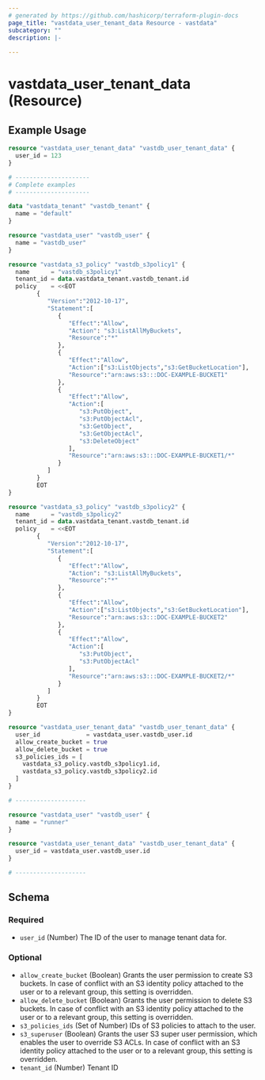 ```yaml
---
# generated by https://github.com/hashicorp/terraform-plugin-docs
page_title: "vastdata_user_tenant_data Resource - vastdata"
subcategory: ""
description: |-
  
---
```


# vastdata_user_tenant_data (Resource)



## Example Usage

```terraform
resource "vastdata_user_tenant_data" "vastdb_user_tenant_data" {
  user_id = 123
}

# ---------------------
# Complete examples
# ---------------------

data "vastdata_tenant" "vastdb_tenant" {
  name = "default"
}

resource "vastdata_user" "vastdb_user" {
  name = "vastdb_user"
}

resource "vastdata_s3_policy" "vastdb_s3policy1" {
  name      = "vastdb_s3policy1"
  tenant_id = data.vastdata_tenant.vastdb_tenant.id
  policy    = <<EOT
        {
           "Version":"2012-10-17",
           "Statement":[
              {
                 "Effect":"Allow",
                 "Action": "s3:ListAllMyBuckets",
                 "Resource":"*"
              },
              {
                 "Effect":"Allow",
                 "Action":["s3:ListObjects","s3:GetBucketLocation"],
                 "Resource":"arn:aws:s3:::DOC-EXAMPLE-BUCKET1"
              },
              {
                 "Effect":"Allow",
                 "Action":[
                    "s3:PutObject",
                    "s3:PutObjectAcl",
                    "s3:GetObject",
                    "s3:GetObjectAcl",
                    "s3:DeleteObject"
                 ],
                 "Resource":"arn:aws:s3:::DOC-EXAMPLE-BUCKET1/*"
              }
           ]
        }
        EOT
}

resource "vastdata_s3_policy" "vastdb_s3policy2" {
  name      = "vastdb_s3policy2"
  tenant_id = data.vastdata_tenant.vastdb_tenant.id
  policy    = <<EOT
        {
           "Version":"2012-10-17",
           "Statement":[
              {
                 "Effect":"Allow",
                 "Action": "s3:ListAllMyBuckets",
                 "Resource":"*"
              },
              {
                 "Effect":"Allow",
                 "Action":["s3:ListObjects","s3:GetBucketLocation"],
                 "Resource":"arn:aws:s3:::DOC-EXAMPLE-BUCKET2"
              },
              {
                 "Effect":"Allow",
                 "Action":[
                    "s3:PutObject",
                    "s3:PutObjectAcl"
                 ],
                 "Resource":"arn:aws:s3:::DOC-EXAMPLE-BUCKET2/*"
              }
           ]
        }
        EOT
}

resource "vastdata_user_tenant_data" "vastdb_user_tenant_data" {
  user_id             = vastdata_user.vastdb_user.id
  allow_create_bucket = true
  allow_delete_bucket = true
  s3_policies_ids = [
    vastdata_s3_policy.vastdb_s3policy1.id,
    vastdata_s3_policy.vastdb_s3policy2.id
  ]
}

# --------------------

resource "vastdata_user" "vastdb_user" {
  name = "runner"
}

resource "vastdata_user_tenant_data" "vastdb_user_tenant_data" {
  user_id = vastdata_user.vastdb_user.id
}

# --------------------
```

<!-- schema generated by tfplugindocs -->
## Schema

### Required

- `user_id` (Number) The ID of the user to manage tenant data for.

### Optional

- `allow_create_bucket` (Boolean) Grants the user permission to create S3 buckets. In case of conflict with an S3 identity policy attached to the user or to a relevant group, this setting is overridden.
- `allow_delete_bucket` (Boolean) Grants the user permission to delete S3 buckets. In case of conflict with an S3 identity policy attached to the user or to a relevant group, this setting is overridden.
- `s3_policies_ids` (Set of Number) IDs of S3 policies to attach to the user.
- `s3_superuser` (Boolean) Grants the user S3 super user permission, which enables the user to override S3 ACLs. In case of conflict with an S3 identity policy attached to the user or to a relevant group, this setting is overridden.
- `tenant_id` (Number) Tenant ID
